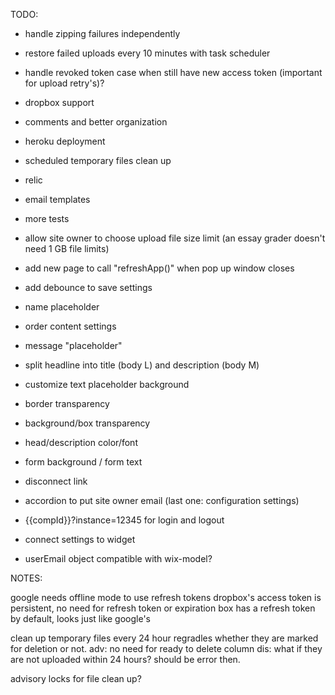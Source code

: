 TODO:

- handle zipping failures independently
- restore failed uploads every 10 minutes with task scheduler
- handle revoked token case when still have new access token (important for upload retry's)?
- dropbox support
- comments and better organization
- heroku deployment
- scheduled temporary files clean up
- relic
- email templates
- more tests

- allow site owner to choose upload file size limit (an essay grader doesn't need 1 GB file limits)
- add new page to call "refreshApp()" when pop up window closes
- add debounce to save settings
- name placeholder
- order content settings 
- message "placeholder"
- split headline into title (body L) and description (body M)
- customize text placeholder background
- border transparency
- background/box transparency
- head/description color/font
- form background / form text
- disconnect link
- accordion to put site owner email (last one: configuration settings)
- {{compId}}?instance=12345 for login and logout
- connect settings to widget
- userEmail object compatible with wix-model?

NOTES:

google needs offline mode to use refresh tokens
dropbox's access token is persistent, no need for refresh token or expiration
box has a refresh token by default, looks just like google's

clean up temporary files every 24 hour regradles whether they are marked for deletion or not.
adv:
    no need for ready to delete column
dis:
    what if they are not uploaded within 24 hours?
        should be error then.
        
advisory locks for file clean up?
